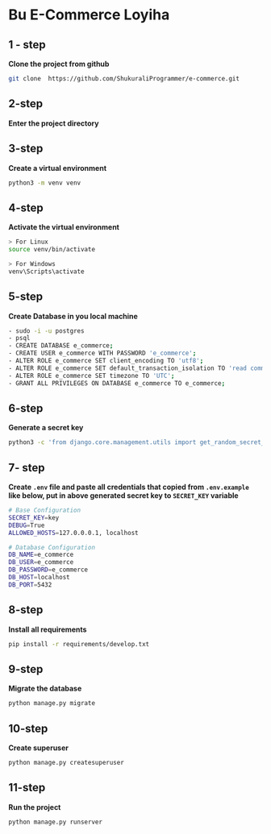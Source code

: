 # Bu E-Commerce Loyiha

## 1 - step 
**Clone the project from github**
```bash
git clone  https://github.com/ShukuraliProgrammer/e-commerce.git
```

## 2-step
**Enter the project directory**

## 3-step
**Create a virtual environment**
```bash
python3 -m venv venv
```

## 4-step
**Activate the virtual environment**
```bash
> For Linux
source venv/bin/activate 

> For Windows
venv\Scripts\activate
```


## 5-step
**Create Database in you local machine**
```bash
- sudo -i -u postgres
- psql
- CREATE DATABASE e_commerce;
- CREATE USER e_commerce WITH PASSWORD 'e_commerce';
- ALTER ROLE e_commerce SET client_encoding TO 'utf8';
- ALTER ROLE e_commerce SET default_transaction_isolation TO 'read committed';
- ALTER ROLE e_commerce SET timezone TO 'UTC';
- GRANT ALL PRIVILEGES ON DATABASE e_commerce TO e_commerce;
```

## 6-step
**Generate a secret key**
```bash
python3 -c 'from django.core.management.utils import get_random_secret_key; print(get_random_secret_key())'
```

## 7- step
**Create `.env` file and paste all credentials that copied from `.env.example` like below, put in above generated secret key to `SECRET_KEY` variable**
```bash
# Base Configuration
SECRET_KEY=key
DEBUG=True
ALLOWED_HOSTS=127.0.0.0.1, localhost

# Database Configuration
DB_NAME=e_commerce
DB_USER=e_commerce
DB_PASSWORD=e_commerce
DB_HOST=localhost
DB_PORT=5432
```

## 8-step
**Install all requirements**
```bash
pip install -r requirements/develop.txt
```

## 9-step
**Migrate the database**
```bash
python manage.py migrate
```

## 10-step
**Create superuser**
```bash
python manage.py createsuperuser
```

## 11-step
**Run the project**
```bash
python manage.py runserver
```
